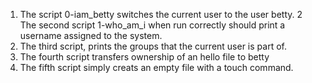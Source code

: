 1. The script 0-iam_betty switches the current user to the user betty.
2 The second script 1-who_am_i when run correctly should print a username assigned to the system.
3. The third script, prints the groups that the current user  is part of.
4. The fourth script transfers ownership of an hello file to betty
5. The fifth script simply creats an empty file with a touch command.
